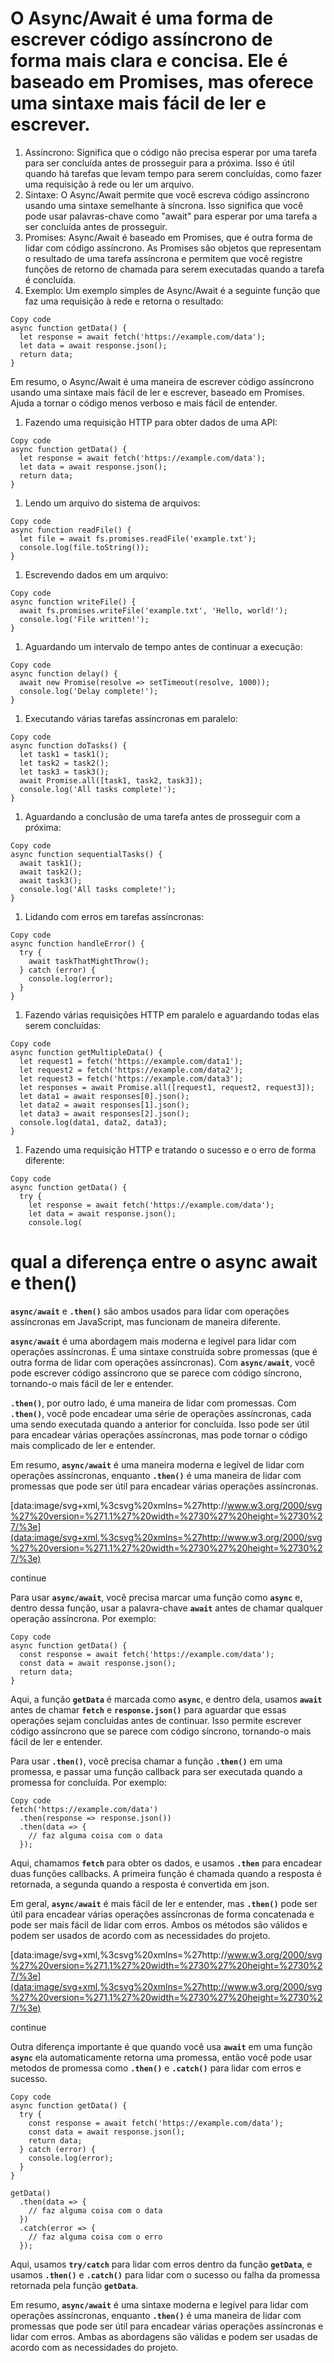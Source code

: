 # O Async/Await é uma forma de escrever código assíncrono de forma mais clara e concisa. Ele é baseado em Promises, mas oferece uma sintaxe mais fácil de ler e escrever.

1. Assíncrono: Significa que o código não precisa esperar por uma tarefa para ser concluída antes de prosseguir para a próxima. Isso é útil quando há tarefas que levam tempo para serem concluídas, como fazer uma requisição à rede ou ler um arquivo.
2. Sintaxe: O Async/Await permite que você escreva código assíncrono usando uma sintaxe semelhante à síncrona. Isso significa que você pode usar palavras-chave como "await" para esperar por uma tarefa a ser concluída antes de prosseguir.
3. Promises: Async/Await é baseado em Promises, que é outra forma de lidar com código assíncrono. As Promises são objetos que representam o resultado de uma tarefa assíncrona e permitem que você registre funções de retorno de chamada para serem executadas quando a tarefa é concluída.
4. Exemplo: Um exemplo simples de Async/Await é a seguinte função que faz uma requisição à rede e retorna o resultado:

```
Copy code
async function getData() {
  let response = await fetch('https://example.com/data');
  let data = await response.json();
  return data;
}

```

Em resumo, o Async/Await é uma maneira de escrever código assíncrono usando uma sintaxe mais fácil de ler e escrever, baseado em Promises. Ajuda a tornar o código menos verboso e mais fácil de entender.

1. Fazendo uma requisição HTTP para obter dados de uma API:

```
Copy code
async function getData() {
  let response = await fetch('https://example.com/data');
  let data = await response.json();
  return data;
}

```

1. Lendo um arquivo do sistema de arquivos:

```
Copy code
async function readFile() {
  let file = await fs.promises.readFile('example.txt');
  console.log(file.toString());
}

```

1. Escrevendo dados em um arquivo:

```
Copy code
async function writeFile() {
  await fs.promises.writeFile('example.txt', 'Hello, world!');
  console.log('File written!');
}

```

1. Aguardando um intervalo de tempo antes de continuar a execução:

```
Copy code
async function delay() {
  await new Promise(resolve => setTimeout(resolve, 1000));
  console.log('Delay complete!');
}

```

1. Executando várias tarefas assíncronas em paralelo:

```
Copy code
async function doTasks() {
  let task1 = task1();
  let task2 = task2();
  let task3 = task3();
  await Promise.all([task1, task2, task3]);
  console.log('All tasks complete!');
}

```

1. Aguardando a conclusão de uma tarefa antes de prosseguir com a próxima:

```
Copy code
async function sequentialTasks() {
  await task1();
  await task2();
  await task3();
  console.log('All tasks complete!');
}

```

1. Lidando com erros em tarefas assíncronas:

```
Copy code
async function handleError() {
  try {
    await taskThatMightThrow();
  } catch (error) {
    console.log(error);
  }
}

```

1. Fazendo várias requisições HTTP em paralelo e aguardando todas elas serem concluídas:

```
Copy code
async function getMultipleData() {
  let request1 = fetch('https://example.com/data1');
  let request2 = fetch('https://example.com/data2');
  let request3 = fetch('https://example.com/data3');
  let responses = await Promise.all([request1, request2, request3]);
  let data1 = await responses[0].json();
  let data2 = await responses[1].json();
  let data3 = await responses[2].json();
  console.log(data1, data2, data3);
}

```

1. Fazendo uma requisição HTTP e tratando o sucesso e o erro de forma diferente:

```
Copy code
async function getData() {
  try {
    let response = await fetch('https://example.com/data');
    let data = await response.json();
    console.log(

```

# qual a diferença entre o async await e then()

**`async/await`** e **`.then()`** são ambos usados para lidar com operações assíncronas em JavaScript, mas funcionam de maneira diferente.

**`async/await`** é uma abordagem mais moderna e legível para lidar com operações assíncronas. É uma sintaxe construída sobre promessas (que é outra forma de lidar com operações assíncronas). Com **`async/await`**, você pode escrever código assíncrono que se parece com código síncrono, tornando-o mais fácil de ler e entender.

**`.then()`**, por outro lado, é uma maneira de lidar com promessas. Com **`.then()`**, você pode encadear uma série de operações assíncronas, cada uma sendo executada quando a anterior for concluída. Isso pode ser útil para encadear várias operações assíncronas, mas pode tornar o código mais complicado de ler e entender.

Em resumo, **`async/await`** é uma maneira moderna e legível de lidar com operações assíncronas, enquanto **`.then()`** é uma maneira de lidar com promessas que pode ser útil para encadear várias operações assíncronas.

[data:image/svg+xml,%3csvg%20xmlns=%27http://www.w3.org/2000/svg%27%20version=%271.1%27%20width=%2730%27%20height=%2730%27/%3e](data:image/svg+xml,%3csvg%20xmlns=%27http://www.w3.org/2000/svg%27%20version=%271.1%27%20width=%2730%27%20height=%2730%27/%3e)

continue

Para usar **`async/await`**, você precisa marcar uma função como **`async`** e, dentro dessa função, usar a palavra-chave **`await`** antes de chamar qualquer operação assíncrona. Por exemplo:

```
Copy code
async function getData() {
  const response = await fetch('https://example.com/data');
  const data = await response.json();
  return data;
}

```

Aqui, a função **`getData`** é marcada como **`async`**, e dentro dela, usamos **`await`** antes de chamar **`fetch`** e **`response.json()`** para aguardar que essas operações sejam concluídas antes de continuar. Isso permite escrever código assíncrono que se parece com código síncrono, tornando-o mais fácil de ler e entender.

Para usar **`.then()`**, você precisa chamar a função **`.then()`** em uma promessa, e passar uma função callback para ser executada quando a promessa for concluída. Por exemplo:

```
Copy code
fetch('https://example.com/data')
  .then(response => response.json())
  .then(data => {
    // faz alguma coisa com o data
  });

```

Aqui, chamamos **`fetch`** para obter os dados, e usamos **`.then`** para encadear duas funções callbacks. A primeira função é chamada quando a resposta é retornada, a segunda quando a resposta é convertida em json.

Em geral, **`async/await`** é mais fácil de ler e entender, mas **`.then()`** pode ser útil para encadear várias operações assíncronas de forma concatenada e pode ser mais fácil de lidar com erros. Ambos os métodos são válidos e podem ser usados de acordo com as necessidades do projeto.

[data:image/svg+xml,%3csvg%20xmlns=%27http://www.w3.org/2000/svg%27%20version=%271.1%27%20width=%2730%27%20height=%2730%27/%3e](data:image/svg+xml,%3csvg%20xmlns=%27http://www.w3.org/2000/svg%27%20version=%271.1%27%20width=%2730%27%20height=%2730%27/%3e)

continue

Outra diferença importante é que quando você usa **`await`** em uma função **`async`** ela automaticamente retorna uma promessa, então você pode usar metodos de promessa como **`.then()`** e **`.catch()`** para lidar com erros e sucesso.

```
Copy code
async function getData() {
  try {
    const response = await fetch('https://example.com/data');
    const data = await response.json();
    return data;
  } catch (error) {
    console.log(error);
  }
}

getData()
  .then(data => {
    // faz alguma coisa com o data
  })
  .catch(error => {
    // faz alguma coisa com o erro
  });

```

Aqui, usamos **`try/catch`** para lidar com erros dentro da função **`getData`**, e usamos **`.then()`** e **`.catch()`** para lidar com o sucesso ou falha da promessa retornada pela função **`getData`**.

Em resumo, **`async/await`** é uma sintaxe moderna e legível para lidar com operações assíncronas, enquanto **`.then()`** é uma maneira de lidar com promessas que pode ser útil para encadear várias operações assíncronas e lidar com erros. Ambas as abordagens são válidas e podem ser usadas de acordo com as necessidades do projeto.
